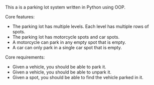 This a is a parking lot system written in Python using OOP. 

Core features:

- The parking lot has multiple levels. Each level has multiple rows of spots. 
- The parking lot has motorcycle spots and car spots. 
- A motorcycle can park in any empty spot that is empty. 
- A car can only park in a single car spot that is empty. 


Core requirements:

- Given a vehicle, you should be able to park it.
- Given a vehicle, you should be able to unpark it.
- Given a spot, you should be able to find the vehicle parked in it.

